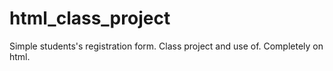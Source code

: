 # html_class_project

Simple students's registration form.
Class project and use of.
Completely on html.
